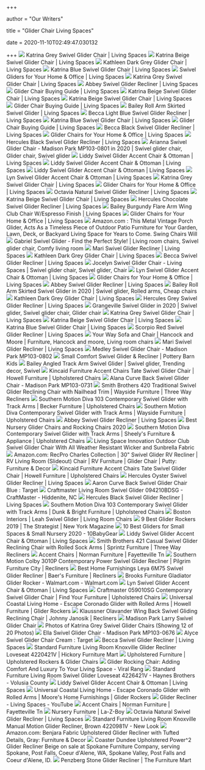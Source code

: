 +++
        
author = "Our Writers"
        
title = "Glider Chair Living Spaces"
        
date = 2020-11-10T02:49:47.030132
        
+++
[ ![](https://www.livingspaces.com/globalassets/productassets/200000-299999/240000-249999/244000-244999/244400-244499/244487/244487_grey_fabric_swivel_glider_chair_1.jpg?w=1911&h=1288&mode=pad)](https://www.livingspaces.com/globalassets/productassets/200000-299999/240000-249999/244000-244999/244400-244499/244487/244487_grey_fabric_swivel_glider_chair_1.jpg?w=1911&h=1288&mode=pad) Katrina Grey Swivel Glider Chair | Living Spaces
[ ![](https://www.livingspaces.com/globalassets/productassets/200000-299999/240000-249999/244000-244999/244400-244499/244488/244488_beige_fabric_swivel_glider_chair_1.jpg?w=1911&h=1288&mode=pad)](https://www.livingspaces.com/globalassets/productassets/200000-299999/240000-249999/244000-244999/244400-244499/244488/244488_beige_fabric_swivel_glider_chair_1.jpg?w=1911&h=1288&mode=pad) Katrina Beige Swivel Glider Chair | Living Spaces
[ ![](https://www.livingspaces.com/globalassets/productassets/200000-299999/240000-249999/248000-248999/248800-248899/248829/248829_grey_fabric_glider_signature_01.jpg?w=415&h=280&mode=pad)](https://www.livingspaces.com/globalassets/productassets/200000-299999/240000-249999/248000-248999/248800-248899/248829/248829_grey_fabric_glider_signature_01.jpg?w=415&h=280&mode=pad) Kathleen Dark Grey Glider Chair | Living Spaces
[ ![](https://www.livingspaces.com/globalassets/productassets/200000-299999/240000-249999/244000-244999/244400-244499/244486/244486_blue_fabric_swivel_chair_v2_signature_01.jpg?w=415&h=280&mode=pad)](https://www.livingspaces.com/globalassets/productassets/200000-299999/240000-249999/244000-244999/244400-244499/244486/244486_blue_fabric_swivel_chair_v2_signature_01.jpg?w=415&h=280&mode=pad) Katrina Blue Swivel Glider Chair | Living Spaces
[ ![](https://www.livingspaces.com/globalassets/images/blog/2018/10/1004_swivel_glider_recliner_featured.jpg)](https://www.livingspaces.com/globalassets/images/blog/2018/10/1004_swivel_glider_recliner_featured.jpg) Swivel Gliders for Your Home & Office | Living Spaces
[ ![](https://www.livingspaces.com/globalassets/productassets/200000-299999/240000-249999/244000-244999/244400-244499/244487/244487_grey_fabric_swivel_glider_chair_2.jpg?w=415&h=280&mode=pad)](https://www.livingspaces.com/globalassets/productassets/200000-299999/240000-249999/244000-244999/244400-244499/244487/244487_grey_fabric_swivel_glider_chair_2.jpg?w=415&h=280&mode=pad) Katrina Grey Swivel Glider Chair | Living Spaces
[ ![](https://www.livingspaces.com/globalassets/productassets/200000-299999/220000-229999/228000-228999/228200-228299/228276/228276_0.jpg?w=415&h=280&mode=pad)](https://www.livingspaces.com/globalassets/productassets/200000-299999/220000-229999/228000-228999/228200-228299/228276/228276_0.jpg?w=415&h=280&mode=pad) Abbey Swivel Glider Recliner | Living Spaces
[ ![](http://www.livingspaces.com/globalassets/images/blog/2018/10/1012_glider_chair_guide_featured.jpg)](http://www.livingspaces.com/globalassets/images/blog/2018/10/1012_glider_chair_guide_featured.jpg) Glider Chair Buying Guide | Living Spaces
[ ![](https://www.livingspaces.com/globalassets/productassets/200000-299999/240000-249999/244000-244999/244400-244499/244488/244488_beige_fabric_swivel_glider_chair_room_07.jpg?w=415&h=280&mode=pad)](https://www.livingspaces.com/globalassets/productassets/200000-299999/240000-249999/244000-244999/244400-244499/244488/244488_beige_fabric_swivel_glider_chair_room_07.jpg?w=415&h=280&mode=pad) Katrina Beige Swivel Glider Chair | Living Spaces
[ ![](https://www.livingspaces.com/globalassets/productassets/200000-299999/240000-249999/244000-244999/244400-244499/244488/244488_beige_fabric_swivel_glider_chair_room_08.jpg?w=415&h=280&mode=pad)](https://www.livingspaces.com/globalassets/productassets/200000-299999/240000-249999/244000-244999/244400-244499/244488/244488_beige_fabric_swivel_glider_chair_room_08.jpg?w=415&h=280&mode=pad) Katrina Beige Swivel Glider Chair | Living Spaces
[ ![](https://www.livingspaces.com/globalassets/images/blog/2018/10/1012_glider_chair_guide_power.jpg)](https://www.livingspaces.com/globalassets/images/blog/2018/10/1012_glider_chair_guide_power.jpg) Glider Chair Buying Guide | Living Spaces
[ ![](https://www.livingspaces.com/globalassets/productassets/100000-199999/100000-109999/101000-101999/101900-101999/101908/101908_natural_fabric_swivel_glider_signature_01.jpg?w=415&h=280&mode=pad)](https://www.livingspaces.com/globalassets/productassets/100000-199999/100000-109999/101000-101999/101900-101999/101908/101908_natural_fabric_swivel_glider_signature_01.jpg?w=415&h=280&mode=pad) Bailey Roll Arm Skirted Swivel Glider | Living Spaces
[ ![](https://www.livingspaces.com/globalassets/productassets/200000-299999/240000-249999/248000-248999/248000-248099/248012/cv_05_248012_light_blue_fabric_glider_recliner_signature_01.jpg?w=415&h=280&mode=pad)](https://www.livingspaces.com/globalassets/productassets/200000-299999/240000-249999/248000-248999/248000-248099/248012/cv_05_248012_light_blue_fabric_glider_recliner_signature_01.jpg?w=415&h=280&mode=pad) Becca Light Blue Swivel Glider Recliner | Living Spaces
[ ![](https://www.livingspaces.com/globalassets/productassets/200000-299999/240000-249999/244000-244999/244400-244499/244486/244486_blue_fabric_swivel_chair_room_09.jpg?w=415&h=280&mode=pad)](https://www.livingspaces.com/globalassets/productassets/200000-299999/240000-249999/244000-244999/244400-244499/244486/244486_blue_fabric_swivel_chair_room_09.jpg?w=415&h=280&mode=pad) Katrina Blue Swivel Glider Chair | Living Spaces
[ ![](https://www.livingspaces.com/globalassets/productassets/200000-299999/240000-249999/247000-247999/247500-247599/247517/247517_grey_fabric_swivel_glider_signature_01.jpg?w=446&h=296&mode=pad)](https://www.livingspaces.com/globalassets/productassets/200000-299999/240000-249999/247000-247999/247500-247599/247517/247517_grey_fabric_swivel_glider_signature_01.jpg?w=446&h=296&mode=pad) Glider Chair Buying Guide | Living Spaces
[ ![](https://www.livingspaces.com/globalassets/productassets/200000-299999/240000-249999/248000-248999/248000-248099/248012/cv_07_248012_black_fabric_glider_recliner_signature_01.jpg?w=415&h=280&mode=pad)](https://www.livingspaces.com/globalassets/productassets/200000-299999/240000-249999/248000-248999/248000-248099/248012/cv_07_248012_black_fabric_glider_recliner_signature_01.jpg?w=415&h=280&mode=pad) Becca Black Swivel Glider Recliner | Living Spaces
[ ![](https://www.livingspaces.com/globalassets/productassets/200000-299999/270000-279999/270000-270999/270900-270999/270931/270931_beige_leather_swivel_glider_signature_01.jpg?w=446&h=296&mode=pad)](https://www.livingspaces.com/globalassets/productassets/200000-299999/270000-279999/270000-270999/270900-270999/270931/270931_beige_leather_swivel_glider_signature_01.jpg?w=446&h=296&mode=pad) Glider Chairs for Your Home & Office | Living Spaces
[ ![](https://www.livingspaces.com/globalassets/productassets/200000-299999/240000-249999/249000-249999/249300-249399/249390/249390_black_fabric_swivel_glider_signature_01.jpg?w=415&h=280&mode=pad)](https://www.livingspaces.com/globalassets/productassets/200000-299999/240000-249999/249000-249999/249300-249399/249390/249390_black_fabric_swivel_glider_signature_01.jpg?w=415&h=280&mode=pad) Hercules Black Swivel Glider Recliner | Living Spaces
[ ![](https://i.pinimg.com/originals/4d/55/6f/4d556fcb2cde1122af6af883e51b4a7e.jpg)](https://i.pinimg.com/originals/4d/55/6f/4d556fcb2cde1122af6af883e51b4a7e.jpg) Arianna Swivel Glider Chair - Madison Park MP103-0801 in 2020 | Swivel glider  chair, Glider chair, Swivel glider
[ ![](https://www.livingspaces.com/globalassets/productassets/200000-299999/250000-259999/255000-255999/255900-255999/255901/255901_beige_fabric_accent_chair_detail_45.jpg?w=415&h=280&mode=pad)](https://www.livingspaces.com/globalassets/productassets/200000-299999/250000-259999/255000-255999/255900-255999/255901/255901_beige_fabric_accent_chair_detail_45.jpg?w=415&h=280&mode=pad) Liddy Swivel Glider Accent Chair & Ottoman | Living Spaces
[ ![](https://www.livingspaces.com/globalassets/productassets/200000-299999/250000-259999/255000-255999/255900-255999/255901/255901_beige_fabric_accent_chair_side_18.jpg?w=415&h=280&mode=pad)](https://www.livingspaces.com/globalassets/productassets/200000-299999/250000-259999/255000-255999/255900-255999/255901/255901_beige_fabric_accent_chair_side_18.jpg?w=415&h=280&mode=pad) Liddy Swivel Glider Accent Chair & Ottoman | Living Spaces
[ ![](https://www.livingspaces.com/globalassets/productassets/200000-299999/250000-259999/255000-255999/255900-255999/255901/255901_beige_fabric_accent_chair_room_59.jpg?w=415&h=280&mode=pad)](https://www.livingspaces.com/globalassets/productassets/200000-299999/250000-259999/255000-255999/255900-255999/255901/255901_beige_fabric_accent_chair_room_59.jpg?w=415&h=280&mode=pad) Liddy Swivel Glider Accent Chair & Ottoman | Living Spaces
[ ![](https://www.livingspaces.com/globalassets/productassets/200000-299999/250000-259999/255000-255999/255900-255999/255902/255902_grey_leather_accent_chair_side_18.jpg?w=1911&h=1288&mode=pad)](https://www.livingspaces.com/globalassets/productassets/200000-299999/250000-259999/255000-255999/255900-255999/255902/255902_grey_leather_accent_chair_side_18.jpg?w=1911&h=1288&mode=pad) Lyn Swivel Glider Accent Chair & Ottoman | Living Spaces
[ ![](https://www.livingspaces.com/globalassets/productassets/200000-299999/240000-249999/244000-244999/244400-244499/244487/244487_grey_fabric_swivel_glider_chair_3.jpg?w=415&h=280&mode=pad)](https://www.livingspaces.com/globalassets/productassets/200000-299999/240000-249999/244000-244999/244400-244499/244487/244487_grey_fabric_swivel_glider_chair_3.jpg?w=415&h=280&mode=pad) Katrina Grey Swivel Glider Chair | Living Spaces
[ ![](https://www.livingspaces.com/globalassets/productassets/200000-299999/240000-249999/246000-246999/246400-246499/246403/246403_grey_fabric_swivel_glider_signature_01.jpg?w=446&h=296&mode=pad)](https://www.livingspaces.com/globalassets/productassets/200000-299999/240000-249999/246000-246999/246400-246499/246403/246403_grey_fabric_swivel_glider_signature_01.jpg?w=446&h=296&mode=pad) Glider Chairs for Your Home & Office | Living Spaces
[ ![](https://www.livingspaces.com/globalassets/productassets/200000-299999/260000-269999/266000-266999/266400-266499/266434/266434_signature_01.jpg?w=415&h=280&mode=pad)](https://www.livingspaces.com/globalassets/productassets/200000-299999/260000-269999/266000-266999/266400-266499/266434/266434_signature_01.jpg?w=415&h=280&mode=pad) Octavia Natural Swivel Glider Recliner | Living Spaces
[ ![](https://cdn.brandfolder.io/XGNU4V1E/as/pwiec2-7nceg8-f78nch/360_244488.jpg?width=660&height=445&position=01)](https://cdn.brandfolder.io/XGNU4V1E/as/pwiec2-7nceg8-f78nch/360_244488.jpg?width=660&height=445&position=01) Katrina Beige Swivel Glider Chair | Living Spaces
[ ![](https://www.livingspaces.com/globalassets/productassets/200000-299999/220000-229999/228000-228999/228200-228299/228211/228211_brown_fabric_recliner_room_12.jpg?w=415&h=280&mode=pad)](https://www.livingspaces.com/globalassets/productassets/200000-299999/220000-229999/228000-228999/228200-228299/228211/228211_brown_fabric_recliner_room_12.jpg?w=415&h=280&mode=pad) Hercules Chocolate Swivel Glider Recliner | Living Spaces
[ ![](https://www.livingspaces.com/globalassets/productassets/200000-299999/240000-249999/244000-244999/244500-244599/244532/cv_01_244532_burgundy_fabric_club_chair_signature_01.jpg?w=415&h=280&mode=pad)](https://www.livingspaces.com/globalassets/productassets/200000-299999/240000-249999/244000-244999/244500-244599/244532/cv_01_244532_burgundy_fabric_club_chair_signature_01.jpg?w=415&h=280&mode=pad) Bailey Burgundy Flare Arm Wing Club Chair W/Espresso Finish | Living Spaces
[ ![](https://www.livingspaces.com/globalassets/productassets/200000-299999/270000-279999/271000-271999/271000-271099/271040/271040_brown_fabric_swivel_glider_signature_01.jpg?w=446&h=296&mode=pad)](https://www.livingspaces.com/globalassets/productassets/200000-299999/270000-279999/271000-271999/271000-271099/271040/271040_brown_fabric_swivel_glider_signature_01.jpg?w=446&h=296&mode=pad) Glider Chairs for Your Home & Office | Living Spaces
[ ![](https://images-na.ssl-images-amazon.com/images/I/71Re70So3AL._AC_SL1071_.jpg)](https://images-na.ssl-images-amazon.com/images/I/71Re70So3AL._AC_SL1071_.jpg) Amazon.com : This Metal Vintage Porch Glider, Acts As a Timeless Piece of  Outdoor Patio Furniture for Your Garden, Lawn, Deck, or Backyard Living  Space for Years to Come. Swing Chairs Will
[ ![](https://i.pinimg.com/originals/fe/af/c2/feafc2c613c791278f2e48a9542ce310.jpg)](https://i.pinimg.com/originals/fe/af/c2/feafc2c613c791278f2e48a9542ce310.jpg) Gabriel Swivel Glider - Find the Perfect Style! | Living room chairs,  Swivel glider chair, Comfy living room
[ ![](https://www.livingspaces.com/globalassets/productassets/200000-299999/220000-229999/228000-228999/228200-228299/228269/228269_1.jpg?w=415&h=280&mode=pad)](https://www.livingspaces.com/globalassets/productassets/200000-299999/220000-229999/228000-228999/228200-228299/228269/228269_1.jpg?w=415&h=280&mode=pad) Mari Swivel Glider Recliner | Living Spaces
[ ![](https://www.livingspaces.com/globalassets/productassets/200000-299999/240000-249999/248000-248999/248800-248899/248829/248829_grey_fabric_glider_arm_03.jpg?w=415&h=280&mode=pad)](https://www.livingspaces.com/globalassets/productassets/200000-299999/240000-249999/248000-248999/248800-248899/248829/248829_grey_fabric_glider_arm_03.jpg?w=415&h=280&mode=pad) Kathleen Dark Grey Glider Chair | Living Spaces
[ ![](https://www.livingspaces.com/globalassets/productassets/200000-299999/240000-249999/248000-248999/248000-248099/248012/248012_grey_fabric_recliner_room_07.jpg?w=415&h=280&mode=pad)](https://www.livingspaces.com/globalassets/productassets/200000-299999/240000-249999/248000-248999/248000-248099/248012/248012_grey_fabric_recliner_room_07.jpg?w=415&h=280&mode=pad) Becca Swivel Glider Recliner | Living Spaces
[ ![](https://i.pinimg.com/originals/df/85/bc/df85bc90ca0ae88193734d835925b22e.jpg)](https://i.pinimg.com/originals/df/85/bc/df85bc90ca0ae88193734d835925b22e.jpg) Jocelyn Swivel Glider Chair - Living Spaces | Swivel glider chair, Swivel  glider, Chair
[ ![](https://www.livingspaces.com/globalassets/productassets/200000-299999/250000-259999/255000-255999/255900-255999/255902/255902_grey_leather_accent_chair_room_59.jpg?w=415&h=280&mode=pad)](https://www.livingspaces.com/globalassets/productassets/200000-299999/250000-259999/255000-255999/255900-255999/255902/255902_grey_leather_accent_chair_room_59.jpg?w=415&h=280&mode=pad) Lyn Swivel Glider Accent Chair & Ottoman | Living Spaces
[ ![](https://www.livingspaces.com/globalassets/productassets/200000-299999/270000-279999/270000-270999/270900-270999/270929/270929_brown_leather_swivel_glider_signature_01.jpg?w=446&h=296&mode=pad)](https://www.livingspaces.com/globalassets/productassets/200000-299999/270000-279999/270000-270999/270900-270999/270929/270929_brown_leather_swivel_glider_signature_01.jpg?w=446&h=296&mode=pad) Glider Chairs for Your Home & Office | Living Spaces
[ ![](https://www.livingspaces.com/globalassets/productassets/200000-299999/220000-229999/228000-228999/228200-228299/228276/228276_grey_fabric_glider_recliner_room_09.jpg?w=415&h=280&mode=pad)](https://www.livingspaces.com/globalassets/productassets/200000-299999/220000-229999/228000-228999/228200-228299/228276/228276_grey_fabric_glider_recliner_room_09.jpg?w=415&h=280&mode=pad) Abbey Swivel Glider Recliner | Living Spaces
[ ![](https://i.pinimg.com/originals/ad/63/71/ad6371e7dc26a0aed65b73f26ac95e45.jpg)](https://i.pinimg.com/originals/ad/63/71/ad6371e7dc26a0aed65b73f26ac95e45.jpg) Bailey Roll Arm Skirted Swivel Glider in 2020 | Swivel glider, Rolled arms,  Cheap chairs
[ ![](https://www.livingspaces.com/globalassets/productassets/200000-299999/240000-249999/248000-248999/248800-248899/248829/248829_grey_fabric_glider_front_02.jpg?w=415&h=280&mode=pad)](https://www.livingspaces.com/globalassets/productassets/200000-299999/240000-249999/248000-248999/248800-248899/248829/248829_grey_fabric_glider_front_02.jpg?w=415&h=280&mode=pad) Kathleen Dark Grey Glider Chair | Living Spaces
[ ![](https://www.livingspaces.com/globalassets/productassets/200000-299999/220000-229999/228000-228999/228200-228299/228212/228212_grey_fabric_recliner_room_08.jpg?w=415&h=280&mode=pad)](https://www.livingspaces.com/globalassets/productassets/200000-299999/220000-229999/228000-228999/228200-228299/228212/228212_grey_fabric_recliner_room_08.jpg?w=415&h=280&mode=pad) Hercules Grey Swivel Glider Recliner | Living Spaces
[ ![](https://i.pinimg.com/originals/cd/79/2e/cd792e206d38593de7ac2dc31c26c20c.png)](https://i.pinimg.com/originals/cd/79/2e/cd792e206d38593de7ac2dc31c26c20c.png) Grangeville Swivel Glider in 2020 | Swivel glider, Swivel glider chair, Glider  chair
[ ![](https://www.livingspaces.com/globalassets/productassets/200000-299999/240000-249999/244000-244999/244400-244499/244487/244487_grey_fabric_accent_chair_room_31.jpg?w=415&h=280&mode=pad)](https://www.livingspaces.com/globalassets/productassets/200000-299999/240000-249999/244000-244999/244400-244499/244487/244487_grey_fabric_accent_chair_room_31.jpg?w=415&h=280&mode=pad) Katrina Grey Swivel Glider Chair | Living Spaces
[ ![](https://www.livingspaces.com/globalassets/productassets/200000-299999/240000-249999/244000-244999/244400-244499/244488/244488_beige_fabric_swivel_glider_chair_3.jpg?w=415&h=280&mode=pad)](https://www.livingspaces.com/globalassets/productassets/200000-299999/240000-249999/244000-244999/244400-244499/244488/244488_beige_fabric_swivel_glider_chair_3.jpg?w=415&h=280&mode=pad) Katrina Beige Swivel Glider Chair | Living Spaces
[ ![](https://www.livingspaces.com/globalassets/productassets/200000-299999/240000-249999/244000-244999/244400-244499/244486/244486_blue_fabric_swivel_chair_v2_detail_04.jpg?w=415&h=280&mode=pad)](https://www.livingspaces.com/globalassets/productassets/200000-299999/240000-249999/244000-244999/244400-244499/244486/244486_blue_fabric_swivel_chair_v2_detail_04.jpg?w=415&h=280&mode=pad) Katrina Blue Swivel Glider Chair | Living Spaces
[ ![](https://www.livingspaces.com/globalassets/productassets/100000-199999/100000-109999/107000-107999/107800-107899/107894/107894_red_fabric_recliner_room_35.jpg?w=415&h=280&mode=pad)](https://www.livingspaces.com/globalassets/productassets/100000-199999/100000-109999/107000-107999/107800-107899/107894/107894_red_fabric_recliner_room_35.jpg?w=415&h=280&mode=pad) Scorpio Red Swivel Glider Recliner | Living Spaces
[ ![](https://i.pinimg.com/originals/d7/b3/a2/d7b3a27800a1bc4be9ca4bc70a17dd67.jpg)](https://i.pinimg.com/originals/d7/b3/a2/d7b3a27800a1bc4be9ca4bc70a17dd67.jpg) Your Way Sofa and Chair | Hancock and Moore | Furniture, Hancock and moore,  Living room chairs
[ ![](https://www.livingspaces.com/globalassets/productassets/200000-299999/220000-229999/228000-228999/228200-228299/228269/228269_grey_fabric_glider_recliner_room_09.jpg?w=415&h=280&mode=pad)](https://www.livingspaces.com/globalassets/productassets/200000-299999/220000-229999/228000-228999/228200-228299/228269/228269_grey_fabric_glider_recliner_room_09.jpg?w=415&h=280&mode=pad) Mari Swivel Glider Recliner | Living Spaces
[ ![](https://www.totallyfurniture.com/pub/media/catalog/product/cache/3754b7b902350ba102a62a0129632678/1/6/165-MP103-0802.jpg)](https://www.totallyfurniture.com/pub/media/catalog/product/cache/3754b7b902350ba102a62a0129632678/1/6/165-MP103-0802.jpg) Medley Swivel Glider Chair - Madison Park MP103-0802
[ ![](https://assets.pkimgs.com/pkimgs/rk/images/dp/wcm/202024/0005/small-comfort-swivel-glider-recliner-o.jpg)](https://assets.pkimgs.com/pkimgs/rk/images/dp/wcm/202024/0005/small-comfort-swivel-glider-recliner-o.jpg) Small Comfort Swivel Glider & Recliner | Pottery Barn Kids
[ ![](https://i.pinimg.com/originals/f7/fb/33/f7fb336e725a0bf1a8e948a48226ff05.png)](https://i.pinimg.com/originals/f7/fb/33/f7fb336e725a0bf1a8e948a48226ff05.png) Bailey Angled Track Arm Swivel Glider | Swivel glider, Trending decor,  Swivel
[ ![](https://imageresizer.furnituredealer.net/img/remote/images.furnituredealer.net/img/products%2Fkincaid_furniture%2Fcolor%2Fkincaid%20accent%20chairs_013-02-latitude%20spring-b1.jpg?width=1024&height=768&scale=both&trim.threshold=50&trim.percentpadding=10)](https://imageresizer.furnituredealer.net/img/remote/images.furnituredealer.net/img/products%2Fkincaid_furniture%2Fcolor%2Fkincaid%20accent%20chairs_013-02-latitude%20spring-b1.jpg?width=1024&height=768&scale=both&trim.threshold=50&trim.percentpadding=10) Kincaid Furniture Accent Chairs Tate Swivel Glider Chair | Howell Furniture  | Upholstered Chairs
[ ![](https://www.totallyfurniture.com/pub/media/catalog/product/cache/3754b7b902350ba102a62a0129632678/1/6/165-MP103-0731.jpg)](https://www.totallyfurniture.com/pub/media/catalog/product/cache/3754b7b902350ba102a62a0129632678/1/6/165-MP103-0731.jpg) Alana Curve Back Swivel Glider Chair - Madison Park MP103-0731
[ ![](https://imageresizer.furnituredealer.net/img/remote/images.furnituredealer.net/img/products%2Fsmith_brothers%2Fcolor%2F420%20sb_420-38-392603-b1.jpg?width=1024&height=768&scale=both&trim.threshold=50&trim.percentpadding=10)](https://imageresizer.furnituredealer.net/img/remote/images.furnituredealer.net/img/products%2Fsmith_brothers%2Fcolor%2F420%20sb_420-38-392603-b1.jpg?width=1024&height=768&scale=both&trim.threshold=50&trim.percentpadding=10) Smith Brothers 420 Traditional Swivel Glider Reclining Chair with Nailhead  Trim | Wayside Furniture | Three Way Recliners
[ ![](https://imageresizer.furnituredealer.net/img/remote/images.furnituredealer.net/img/products%2Fsouthern_motion%2Fcolor%2Fdiva-1563505563_103-383-60-b1.jpg?width=878&height=600&scale=both&trim.threshold=80)](https://imageresizer.furnituredealer.net/img/remote/images.furnituredealer.net/img/products%2Fsouthern_motion%2Fcolor%2Fdiva-1563505563_103-383-60-b1.jpg?width=878&height=600&scale=both&trim.threshold=80) Southern Motion Diva 103 Contemporary Swivel Glider with Track Arms |  Becker Furniture | Upholstered Chairs
[ ![](https://imageresizer.furnituredealer.net/img/remote/images.furnituredealer.net/img/products%2Fsouthern_motion%2Fcolor%2Fdiva-1563505563_103-359-60-b1.jpg?width=1024&height=768&scale=both&trim.threshold=50&trim.percentpadding=10)](https://imageresizer.furnituredealer.net/img/remote/images.furnituredealer.net/img/products%2Fsouthern_motion%2Fcolor%2Fdiva-1563505563_103-359-60-b1.jpg?width=1024&height=768&scale=both&trim.threshold=50&trim.percentpadding=10) Southern Motion Diva Contemporary Swivel Glider with Track Arms | Wayside  Furniture | Upholstered Chairs
[ ![](https://www.livingspaces.com/globalassets/productassets/200000-299999/220000-229999/228000-228999/228200-228299/228276/228276_2.jpg?w=415&h=280&mode=pad)](https://www.livingspaces.com/globalassets/productassets/200000-299999/220000-229999/228000-228999/228200-228299/228276/228276_2.jpg?w=415&h=280&mode=pad) Abbey Swivel Glider Recliner | Living Spaces
[ ![](http://images.agoramedia.com/wte3.0/gcms/Best-Nursery-Gliders-July-2020-722x406.jpg?width=414)](http://images.agoramedia.com/wte3.0/gcms/Best-Nursery-Gliders-July-2020-722x406.jpg?width=414) Best Nursery Glider Chairs and Rocking Chairs 2020
[ ![](https://imageresizer.furnituredealer.net/img/remote/images.furnituredealer.net/img/products%2Fsouthern_motion%2Fcolor%2Fdiva-1563505563_103-383-60-b1.jpg?width=1024&height=768&scale=both&trim.threshold=50&trim.percentpadding=10)](https://imageresizer.furnituredealer.net/img/remote/images.furnituredealer.net/img/products%2Fsouthern_motion%2Fcolor%2Fdiva-1563505563_103-383-60-b1.jpg?width=1024&height=768&scale=both&trim.threshold=50&trim.percentpadding=10) Southern Motion Diva Contemporary Swivel Glider with Track Arms | Sheely's  Furniture & Appliance | Upholstered Chairs
[ ![](http://www.deeploverecords.net/image/cache/data/category_34/Living%20Space%20Innovation%20Outdoor%20Club%20Swivel%20Glider%20Chair%20With%20All%20Weather%20Resistant%20Wicker%20and%20Sunbrella%20Fabric%20Cushion%20Aluminum%20Frame%20B07FNX8QQX-500x500_0.jpg)](http://www.deeploverecords.net/image/cache/data/category_34/Living%20Space%20Innovation%20Outdoor%20Club%20Swivel%20Glider%20Chair%20With%20All%20Weather%20Resistant%20Wicker%20and%20Sunbrella%20Fabric%20Cushion%20Aluminum%20Frame%20B07FNX8QQX-500x500_0.jpg) Living Space Innovation Outdoor Club Swivel Glider Chair With All Weather  Resistant Wicker and Sunbrella Fabric
[ ![](https://images-na.ssl-images-amazon.com/images/I/815Wbpp-fTL._AC_SL1500_.jpg)](https://images-na.ssl-images-amazon.com/images/I/815Wbpp-fTL._AC_SL1500_.jpg) Amazon.com: RecPro Charles Collection | 30" Swivel Glider RV Recliner | RV  Living Room (Slideout) Chair | RV Furniture | Glider Chair | Putty:  Furniture & Decor
[ ![](https://images.furnituredealer.net/img/products%2Fkincaid_furniture%2Fcolor%2Fkincaid%20accent%20chairs_013-02-latitude%20spring-b1.jpg)](https://images.furnituredealer.net/img/products%2Fkincaid_furniture%2Fcolor%2Fkincaid%20accent%20chairs_013-02-latitude%20spring-b1.jpg) Kincaid Furniture Accent Chairs Tate Swivel Glider Chair | Howell Furniture  | Upholstered Chairs
[ ![](https://www.livingspaces.com/globalassets/productassets/200000-299999/220000-229999/228000-228999/228200-228299/228214/228214_beige_fabric_recliner_room_11.jpg?w=415&h=280&mode=pad)](https://www.livingspaces.com/globalassets/productassets/200000-299999/220000-229999/228000-228999/228200-228299/228214/228214_beige_fabric_recliner_room_11.jpg?w=415&h=280&mode=pad) Hercules Oyster Swivel Glider Recliner | Living Spaces
[ ![](https://target.scene7.com/is/image/Target/GUEST_4b05d3ce-6137-4481-baea-894e3bcc39e7?wid=488&hei=488&fmt=pjpeg)](https://target.scene7.com/is/image/Target/GUEST_4b05d3ce-6137-4481-baea-894e3bcc39e7?wid=488&hei=488&fmt=pjpeg) Aaron Curve Back Swivel Glider Chair Blue : Target
[ ![](https://images2.imgix.net/p4dbimg/clients/801/images/094210bdsg%20(1).jpg?trim=color&trimcolor=FFFFFF&trimtol=5&w=1024&h=768&fm=pjpg&auto=format)](https://images2.imgix.net/p4dbimg/clients/801/images/094210bdsg%20(1).jpg?trim=color&trimcolor=FFFFFF&trimtol=5&w=1024&h=768&fm=pjpg&auto=format) Craftmaster Living Room Swivel Glider 094210BDSG - CraftMaster - Hiddenite,  NC
[ ![](https://www.livingspaces.com/globalassets/productassets/200000-299999/240000-249999/249000-249999/249300-249399/249390/249390_black_fabric_swivel_glider_room_33.jpg?w=415&h=280&mode=pad)](https://www.livingspaces.com/globalassets/productassets/200000-299999/240000-249999/249000-249999/249300-249399/249390/249390_black_fabric_swivel_glider_room_33.jpg?w=415&h=280&mode=pad) Hercules Black Swivel Glider Recliner | Living Spaces
[ ![](https://images.furnituredealer.net/img/products%2Fsouthern_motion%2Fcolor%2Fdiva-1563505563_103-906-19-b1.jpg)](https://images.furnituredealer.net/img/products%2Fsouthern_motion%2Fcolor%2Fdiva-1563505563_103-906-19-b1.jpg) Southern Motion Diva 103 Contemporary Swivel Glider with Track Arms | Dunk  & Bright Furniture | Upholstered Chairs
[ ![](https://www.bostoninteriors.com/media/catalog/product/cache/3b38e9e249c7a04f497df51f2ff22407/l/e/leah-teal.jpg)](https://www.bostoninteriors.com/media/catalog/product/cache/3b38e9e249c7a04f497df51f2ff22407/l/e/leah-teal.jpg) Boston Interiors | Leah Swivel Glider | Living Room Chairs
[ ![](https://pyxis.nymag.com/v1/imgs/4f8/083/31b33f755876455f8380f6de5750fc51b7-glider-rocker-01-.2x.rsocial.w600.jpg)](https://pyxis.nymag.com/v1/imgs/4f8/083/31b33f755876455f8380f6de5750fc51b7-glider-rocker-01-.2x.rsocial.w600.jpg) 9 Best Glider Rockers 2019 | The Strategist | New York Magazine
[ ![](https://10babygear.com/wp-content/uploads/2020/08/Best-Glider-for-Small-Spaces-2020-10BabyGear-Reviews-and-Guide-to-Buying-one.jpg)](https://10babygear.com/wp-content/uploads/2020/08/Best-Glider-for-Small-Spaces-2020-10BabyGear-Reviews-and-Guide-to-Buying-one.jpg) 10 Best Gliders for Small Spaces & Small Nursery 2020 - 10BabyGear
[ ![](https://www.livingspaces.com/globalassets/productassets/200000-299999/250000-259999/255000-255999/255900-255999/255901/255901_beige_fabric_accent_chair_arm_25.jpg?w=415&h=280&mode=pad)](https://www.livingspaces.com/globalassets/productassets/200000-299999/250000-259999/255000-255999/255900-255999/255901/255901_beige_fabric_accent_chair_arm_25.jpg?w=415&h=280&mode=pad) Liddy Swivel Glider Accent Chair & Ottoman | Living Spaces
[ ![](https://imageresizer.furnituredealer.net/img/remote/images.furnituredealer.net/img/products%2Fsmith_brothers%2Fcolor%2F421%20sb_421-38-398304-b1.jpg?width=878&height=600&scale=both&trim.threshold=80)](https://imageresizer.furnituredealer.net/img/remote/images.furnituredealer.net/img/products%2Fsmith_brothers%2Fcolor%2F421%20sb_421-38-398304-b1.jpg?width=878&height=600&scale=both&trim.threshold=80) Smith Brothers 421 Casual Swivel Glider Reclining Chair with Rolled Sock  Arms | Sprintz Furniture | Three Way Recliners
[ ![](https://02f0a56ef46d93f03c90-22ac5f107621879d5667e0d7ed595bdb.ssl.cf2.rackcdn.com/sites/24276/photos/886249/IMG-4850_960x.JPG)](https://02f0a56ef46d93f03c90-22ac5f107621879d5667e0d7ed595bdb.ssl.cf2.rackcdn.com/sites/24276/photos/886249/IMG-4850_960x.JPG) Accent Chairs | Norman Furniture | Fayetteville Tn
[ ![](https://imageresizer.furnituredealer.net/img/remote/images.furnituredealer.net/img/products%2Fsouthern_motion%2Fcolor%2Fcolby%203010_3010p-203-21-b1.jpg?width=878&height=600&scale=both&trim.threshold=80)](https://imageresizer.furnituredealer.net/img/remote/images.furnituredealer.net/img/products%2Fsouthern_motion%2Fcolor%2Fcolby%203010_3010p-203-21-b1.jpg?width=878&height=600&scale=both&trim.threshold=80) Southern Motion Colby 3010P Contemporary Power Swivel Glider Recliner |  Pilgrim Furniture City | Recliners
[ ![](https://imageresizer.furnituredealer.net/img/remote/images.furnituredealer.net/img/products%2Fbest_home_furnishings%2Fcolor%2Fleya_6m74-19869b-b1.jpg?width=878&height=600&scale=both&trim.threshold=80)](https://imageresizer.furnituredealer.net/img/remote/images.furnituredealer.net/img/products%2Fbest_home_furnishings%2Fcolor%2Fleya_6m74-19869b-b1.jpg?width=878&height=600&scale=both&trim.threshold=80) Best Home Furnishings Leya 6M75 Swivel Glider Recliner | Baer's Furniture |  Recliners
[ ![](https://i5.walmartimages.com/asr/1b54b769-2b8c-4ef5-b1fe-45d205095583_1.74f0cfd3d5ca05e033d26041cb9e3bc4.jpeg?odnWidth=612&odnHeight=612&odnBg=ffffff)](https://i5.walmartimages.com/asr/1b54b769-2b8c-4ef5-b1fe-45d205095583_1.74f0cfd3d5ca05e033d26041cb9e3bc4.jpeg?odnWidth=612&odnHeight=612&odnBg=ffffff) Brooks Furniture Gladiator Glider Rocker - Walmart.com - Walmart.com
[ ![](https://www.livingspaces.com/globalassets/productassets/200000-299999/250000-259999/255000-255999/255900-255999/255902/255902_grey_leather_accent_chair_signature_01.jpg?w=415&h=280&mode=pad)](https://www.livingspaces.com/globalassets/productassets/200000-299999/250000-259999/255000-255999/255900-255999/255902/255902_grey_leather_accent_chair_signature_01.jpg?w=415&h=280&mode=pad) Lyn Swivel Glider Accent Chair & Ottoman | Living Spaces
[ ![](https://imageresizer.furnituredealer.net/img/remote/images.furnituredealer.net/img/products%2Fcraftmaster%2Fcolor%2F059010sg_059010sg-madaket-10-b1.jpg?width=1024&height=768&scale=both&trim.threshold=50&trim.percentpadding=10)](https://imageresizer.furnituredealer.net/img/remote/images.furnituredealer.net/img/products%2Fcraftmaster%2Fcolor%2F059010sg_059010sg-madaket-10-b1.jpg?width=1024&height=768&scale=both&trim.threshold=50&trim.percentpadding=10) Craftmaster 059010SG Contemporary Swivel Glider Chair | Find Your Furniture  | Upholstered Chairs
[ ![](https://imageresizer.furnituredealer.net/img/remote/images.furnituredealer.net/img/products%2Funiversal%2Fcolor%2Fcoastal%20living%20home_833571-877-b1.jpg?width=1024&height=768&scale=both&trim.threshold=50&trim.percentpadding=10)](https://imageresizer.furnituredealer.net/img/remote/images.furnituredealer.net/img/products%2Funiversal%2Fcolor%2Fcoastal%20living%20home_833571-877-b1.jpg?width=1024&height=768&scale=both&trim.threshold=50&trim.percentpadding=10) Universal Coastal Living Home - Escape Coronado Glider with Rolled Arms |  Howell Furniture | Glider Rockers
[ ![](https://imageresizer.furnituredealer.net/img/remote/images.furnituredealer.net/img/products%2Fklaussner%2Fcolor%2Folavander_54803h%20rc-b1.jpg?width=878&height=600&scale=both&trim.threshold=80)](https://imageresizer.furnituredealer.net/img/remote/images.furnituredealer.net/img/products%2Fklaussner%2Fcolor%2Folavander_54803h%20rc-b1.jpg?width=878&height=600&scale=both&trim.threshold=80) Klaussner Olavander Wing Back Swivel Gliding Reclining Chair | Johnny  Janosik | Recliners
[ ![](https://media.kohlsimg.com/is/image/kohls/3913743?wid=500&hei=500&op_sharpen=1)](https://media.kohlsimg.com/is/image/kohls/3913743?wid=500&hei=500&op_sharpen=1) Madison Park Larry Swivel Glider Chair
[ ![](https://www.drawzit.com/wp-content/uploads/2019/01/living-spaces-pertaining-to-preferred-katrina-grey-swivel-glider-chairs.jpg)](https://www.drawzit.com/wp-content/uploads/2019/01/living-spaces-pertaining-to-preferred-katrina-grey-swivel-glider-chairs.jpg) Photos of Katrina Grey Swivel Glider Chairs (Showing 12 of 20 Photos)
[ ![](https://www.totallyfurniture.com/pub/media/catalog/product/cache/3754b7b902350ba102a62a0129632678/1/6/165-MP103-0676.jpg)](https://www.totallyfurniture.com/pub/media/catalog/product/cache/3754b7b902350ba102a62a0129632678/1/6/165-MP103-0676.jpg) Ella Swivel Glider Chair - Madison Park MP103-0676
[ ![](https://target.scene7.com/is/image/Target/GUEST_d39f74c8-fb14-47cc-afe5-fae5fae85d8b?wid=488&hei=488&fmt=pjpeg)](https://target.scene7.com/is/image/Target/GUEST_d39f74c8-fb14-47cc-afe5-fae5fae85d8b?wid=488&hei=488&fmt=pjpeg) Alyce Swivel Glider Chair Cream : Target
[ ![](https://www.livingspaces.com/globalassets/productassets/200000-299999/240000-249999/248000-248999/248000-248099/248012/248012_grey_fabric_recliner_detail_03.jpg?w=415&h=280&mode=pad)](https://www.livingspaces.com/globalassets/productassets/200000-299999/240000-249999/248000-248999/248000-248099/248012/248012_grey_fabric_recliner_detail_03.jpg?w=415&h=280&mode=pad) Becca Swivel Glider Recliner | Living Spaces
[ ![](https://images2.imgix.net/p4dbimg/729/images/m1zvpwoeddqjuhv6yoah.jpg?trim=color&trimcolor=FFFFFF&trimtol=5&w=1024&h=768&fm=pjpg&auto=format)](https://images2.imgix.net/p4dbimg/729/images/m1zvpwoeddqjuhv6yoah.jpg?trim=color&trimcolor=FFFFFF&trimtol=5&w=1024&h=768&fm=pjpg&auto=format) Standard Furniture Living Room Knoxville Glider Recliner Loveseat 4220421V  | Hickory Furniture Mart
[ ![](https://www.kloterfarms.com/uploaded/Upholstery/upholstery_shop_top-image.jpg)](https://www.kloterfarms.com/uploaded/Upholstery/upholstery_shop_top-image.jpg) Upholstered Furniture | Upholstered Rockers & Glider Chairs
[ ![](https://viralrang.com/wp-content/uploads/2020/05/Glider-Rocking-Chair.jpg)](https://viralrang.com/wp-content/uploads/2020/05/Glider-Rocking-Chair.jpg) Glider Rocking Chair: Adding Comfort And Luxury To Your Living Space -  Viral Rang
[ ![](https://images2.imgix.net/p4dbimg/729/images/b4lkds3qpzohozntyvh2.jpg?trim=color&trimcolor=FFFFFF&trimtol=5&w=1024&h=768&fm=pjpg)](https://images2.imgix.net/p4dbimg/729/images/b4lkds3qpzohozntyvh2.jpg?trim=color&trimcolor=FFFFFF&trimtol=5&w=1024&h=768&fm=pjpg) Standard Furniture Living Room Swivel Glider Loveseat 4226421V - Haynes  Brothers - Volusia County
[ ![](https://www.livingspaces.com/globalassets/productassets/200000-299999/250000-259999/255000-255999/255900-255999/255901/255901_beige_fabric_accent_chair_signature_01.jpg?w=415&h=280&mode=pad)](https://www.livingspaces.com/globalassets/productassets/200000-299999/250000-259999/255000-255999/255900-255999/255901/255901_beige_fabric_accent_chair_signature_01.jpg?w=415&h=280&mode=pad) Liddy Swivel Glider Accent Chair & Ottoman | Living Spaces
[ ![](https://images.furnituredealer.net/img/products%2Funiversal%2Fcolor%2Fcoastal%20living%20home_833571-860-b1.jpg)](https://images.furnituredealer.net/img/products%2Funiversal%2Fcolor%2Fcoastal%20living%20home_833571-860-b1.jpg) Universal Coastal Living Home - Escape Coronado Glider with Rolled Arms |  Moore's Home Furnishings | Glider Rockers
[ ![](https://i.ytimg.com/vi/08vKa666avU/maxresdefault.jpg)](https://i.ytimg.com/vi/08vKa666avU/maxresdefault.jpg) Glider Recliner - Living Spaces - YouTube
[ ![](https://02f0a56ef46d93f03c90-22ac5f107621879d5667e0d7ed595bdb.ssl.cf2.rackcdn.com/sites/24276/photos/886247/IMG-4848_original.JPG)](https://02f0a56ef46d93f03c90-22ac5f107621879d5667e0d7ed595bdb.ssl.cf2.rackcdn.com/sites/24276/photos/886247/IMG-4848_original.JPG) Accent Chairs | Norman Furniture | Fayetteville Tn
[ ![](https://content.la-z-boy.com/Images/npc/nursery/desktop/room01.jpg)](https://content.la-z-boy.com/Images/npc/nursery/desktop/room01.jpg) Nursery Furniture | La-Z-Boy
[ ![](https://www.livingspaces.com/globalassets/productassets/200000-299999/260000-269999/266000-266999/266400-266499/266434/266434_side_18.jpg?w=415&h=280&mode=pad)](https://www.livingspaces.com/globalassets/productassets/200000-299999/260000-269999/266000-266999/266400-266499/266434/266434_side_18.jpg?w=415&h=280&mode=pad) Octavia Natural Swivel Glider Recliner | Living Spaces
[ ![](https://images2.imgix.net/p4dbimg/729/images/422000_knoxville-4220981_recliner_3-4lft_silo.jpg?trim=color&trimcolor=FFFFFF&trimtol=5&w=1024&h=768&fm=pjpg&auto=format)](https://images2.imgix.net/p4dbimg/729/images/422000_knoxville-4220981_recliner_3-4lft_silo.jpg?trim=color&trimcolor=FFFFFF&trimtol=5&w=1024&h=768&fm=pjpg&auto=format) Standard Furniture Living Room Knoxville Manual Motion Glider Recliner,  Brown 4220981V - New Look
[ ![](https://images-na.ssl-images-amazon.com/images/I/81NlVrbAQQL._AC_SL1500_.jpg)](https://images-na.ssl-images-amazon.com/images/I/81NlVrbAQQL._AC_SL1500_.jpg) Amazon.com: Benjara Fabric Upholstered Glider Recliner with Tufted Details,  Gray: Furniture & Decor
[ ![](https://cdn11.bigcommerce.com/s-efw6x9ja5c/images/stencil/1280x1280/products/32313/76352/603363PP__70684.1580317852.jpg?c=2)](https://cdn11.bigcommerce.com/s-efw6x9ja5c/images/stencil/1280x1280/products/32313/76352/603363PP__70684.1580317852.jpg?c=2) Coaster Dundee Upholstered Power^2 Glider Recliner Beige on sale at Spokane  Furniture Company, serving Spokane, Post Falls, Coeur d'Alene, WA, Spokane  Valley, Post Falls and Coeur d'Alene, ID.
[ ![](https://ik.imagekit.io/thefurnituremart/images/thumbs/0077829_penzberg-stone-glider-recliner.jpg)](https://ik.imagekit.io/thefurnituremart/images/thumbs/0077829_penzberg-stone-glider-recliner.jpg) Penzberg Stone Glider Recliner | The Furniture Mart
